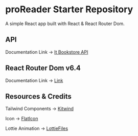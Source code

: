# proReader Starter Repository

A simple React app built with React & React Router Dom.


## API 

Documentation Link -> [It Bookstore API](https://api.itbook.store/)

## React Router Dom v6.4 

Documentation Link -> [Link](https://reactrouter.com/en/main/start/overview)

## Resources & Credits

Tailwind Components -> [Kitwind](https://kitwind.io/products/kometa/components)

Icon -> [FlatIcon](https://www.flaticon.com/)

Lottie Animation -> [LottieFiles](https://lottiefiles.com/featured)
